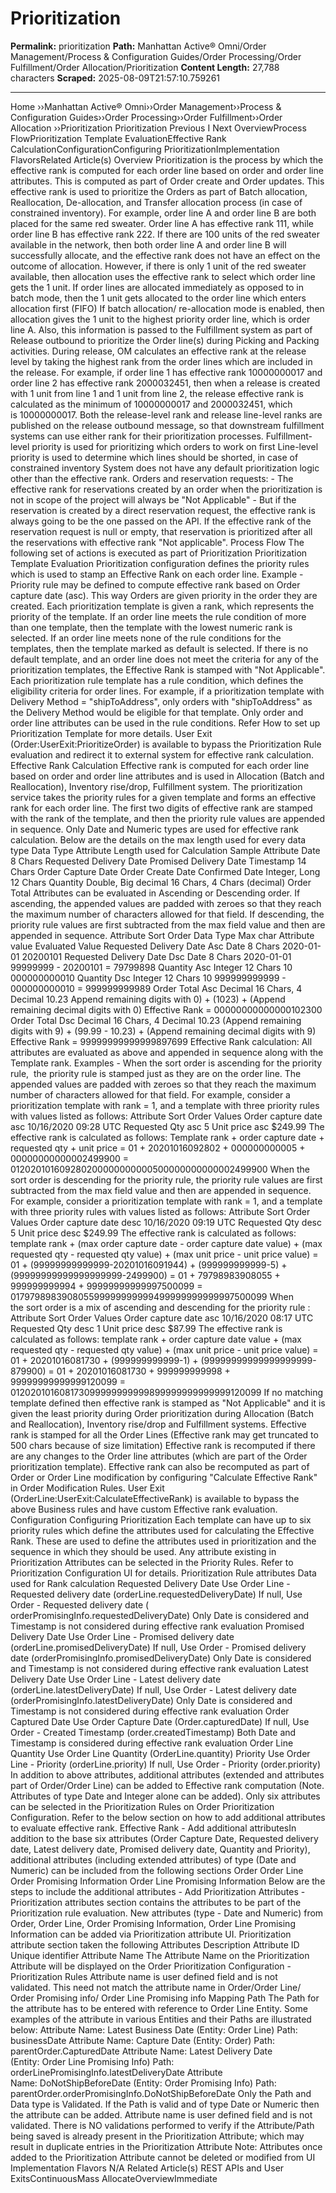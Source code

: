 # Prioritization

**Permalink:** prioritization
**Path:** Manhattan Active® Omni/Order Management/Process & Configuration Guides/Order Processing/Order Fulfillment/Order Allocation/Prioritization
**Content Length:** 27,788 characters
**Scraped:** 2025-08-09T21:57:10.759261

---

Home ››Manhattan Active® Omni››Order Management››Process & Configuration Guides››Order Processing››Order Fulfillment››Order Allocation ››Prioritization Prioritization Previous I Next OverviewProcess FlowPrioritization Template EvaluationEffective Rank CalculationConfigurationConfiguring PrioritizationImplementation FlavorsRelated Article(s) Overview Prioritization is the process by which the effective rank is computed for each order line based on order and order line attributes. This is computed as part of Order create and Order updates. This effective rank is used to prioritize the Orders as part of Batch allocation, Reallocation, De-allocation, and Transfer allocation process (in case of constrained inventory). For example, order line A and order line B are both placed for the same red sweater. Order line A has effective rank 111, while order line B has effective rank 222. If there are 100 units of the red sweater available in the network, then both order line A and order line B will successfully allocate, and the effective rank does not have an effect on the outcome of allocation. However, if there is only 1 unit of the red sweater available, then allocation uses the effective rank to select which order line gets the 1 unit. If order lines are allocated immediately as opposed to in batch mode, then the 1 unit gets allocated to the order line which enters allocation first (FIFO) If batch allocation/ re-allocation mode is enabled, then allocation gives the 1 unit to the highest priority order line, which is order line A. Also, this information is passed to the Fulfillment system as part of Release outbound to prioritize the Order line(s) during Picking and Packing activities. During release, OM calculates an effective rank at the release level by taking the highest rank from the order lines which are included in the release. For example, if order line 1 has effective rank 10000000017 and order line 2 has effective rank 2000032451, then when a release is created with 1 unit from line 1 and 1 unit from line 2, the release effective rank is calculated as the minimum of 10000000017 and 2000032451, which is 10000000017. Both the release-level rank and release line-level ranks are published on the release outbound message, so that downstream fulfillment systems can use either rank for their prioritization processes. Fulfillment-level priority is used for prioritizing which orders to work on first Line-level priority is used to determine which lines should be shorted, in case of constrained inventory System does not have any default prioritization logic other than the effective rank. Orders and reservation requests: - The effective rank for reservations created by an order when the prioritization is not in scope of the project will always be "Not Applicable" - But if the reservation is created by a direct reservation request, the effective rank is always going to be the one passed on the API. If the effective rank of the reservation request is null or empty, that reservation is prioritized after all the reservations with effective rank "Not applicable". Process Flow The following set of actions is executed as part of Prioritization Prioritization Template Evaluation Prioritization configuration defines the priority rules which is used to stamp an Effective Rank on each order line. Example - Priority rule may be defined to compute effective rank based on Order capture date (asc). This way Orders are given priority in the order they are created. Each prioritization template is given a rank, which represents the priority of the template. If an order line meets the rule condition of more than one template, then the template with the lowest numeric rank is selected. If an order line meets none of the rule conditions for the templates, then the template marked as default is selected. If there is no default template, and an order line does not meet the criteria for any of the prioritization templates, the Effective Rank is stamped with "Not Applicable". Each prioritization rule template has a rule condition, which defines the eligibility criteria for order lines. For example, if a prioritization template with Delivery Method = "shipToAddress", only orders with "shipToAddress" as the Delivery Method would be eligible for that template. Only order and order line attributes can be used in the rule conditions. Refer How to set up Prioritization Template for more details. User Exit (Order:UserExit:PrioritizeOrder) is available to bypass the Prioritization Rule evaluation and redirect it to external system for effective rank calculation. Effective Rank Calculation Effective rank is computed for each order line based on order and order line attributes and is used in Allocation (Batch and Reallocation), Inventory rise/drop, Fulfillment system. The prioritization service takes the priority rules for a given template and forms an effective rank for each order line. The first two digits of effective rank are stamped with the rank of the template, and then the priority rule values are appended in sequence. Only Date and Numeric types are used for effective rank calculation. Below are the details on the max length used for every data type Data Type Attribute Length used for Calculation Sample Attribute Date 8 Chars Requested Delivery Date Promised Delivery Date Timestamp 14 Chars Order Capture Date Order Create Date Confirmed Date Integer, Long 12 Chars Quantity Double, Big decimal 16 Chars, 4 Chars (decimal) Order Total Attributes can be evaluated in Ascending or Descending order. If ascending, the appended values are padded with zeroes so that they reach the maximum number of characters allowed for that field. If descending, the priority rule values are first subtracted from the max field value and then are appended in sequence. Attribute Sort Order Data Type Max char Attribute value Evaluated Value Requested Delivery Date Asc Date 8 Chars 2020-01-01 20200101 Requested Delivery Date Dsc Date 8 Chars 2020-01-01 99999999 - 20200101 = 79799898 Quantity Asc Integer 12 Chars 10 000000000010 Quantity Dsc Integer 12 Chars 10 999999999999 - 000000000010 = 999999999989 Order Total Asc Decimal 16 Chars, 4 Decimal 10.23 Append remaining digits with 0) + (1023) + (Append remaining decimal digits with 0) Effective Rank = 00000000000000102300 Order Total Dsc Decimal 16 Chars, 4 Decimal 10.23 (Append remaining digits with 9) + (99.99 - 10.23) + (Append remaining decimal digits with 9) Effective Rank = 99999999999999897699 Effective Rank calculation: All attributes are evaluated as above and appended in sequence along with the Template rank. Examples - When the sort order is ascending for the priority rule,  the priority rule is stamped just as they are on the order line. The appended values are padded with zeroes so that they reach the maximum number of characters allowed for that field. For example, consider a prioritization template with rank = 1, and a template with three priority rules with values listed as follows: Attribute Sort Order Values Order capture date asc 10/16/2020 09:28 UTC Requested Qty asc 5 Unit price asc $249.99 The effective rank is calculated as follows: Template rank + order capture date + requested qty + unit price = 01 + 20201016092802 + 000000000005 + 00000000000002499900 = 012020101609280200000000000500000000000002499900 When the sort order is descending for the priority rule, the priority rule values are first subtracted from the max field value and then are appended in sequence. For example, consider a prioritization template with rank = 1, and a template with three priority rules with values listed as follows: Attribute Sort Order Values Order capture date desc 10/16/2020 09:19 UTC Requested Qty desc 5 Unit price desc $249.99 The effective rank is calculated as follows: template rank + (max order capture date - order capture date value) + (max requested qty - requested qty value) + (max unit price - unit price value) = 01 + (99999999999999-20201016091944) + (999999999999-5) + (99999999999999999999-2499900) = 01 + 79798983908055 + 999999999994 + 99999999999997500099 = 017979898390805599999999999499999999999997500099 When the sort order is a mix of ascending and descending for the priority rule : Attribute Sort Order Values Order capture date asc 10/16/2020 08:17 UTC Requested Qty desc 1 Unit price desc $87.99 The effective rank is calculated as follows: template rank + order capture date value + (max requested qty - requested qty value) + (max unit price - unit price value) = 01 + 20201016081730 + (999999999999-1) + (99999999999999999999-879900) = 01 + 20201016081730 + 999999999998 + 99999999999999120099 = 012020101608173099999999999899999999999999120099 If no matching template defined then effective rank is stamped as "Not Applicable" and it is given the least priority during Order prioritization during Allocation (Batch and Reallocation), Inventory rise/drop and Fulfillment systems. Effective rank is stamped for all the Order Lines (Effective rank may get truncated to 500 chars because of size limitation) Effective rank is recomputed if there are any changes to the Order line attributes (which are part of the Order prioritization template). Effective rank can also be recomputed as part of Order or Order Line modification by configuring "Calculate Effective Rank" in Order Modification Rules. User Exit (OrderLine:UserExit:CalculateEffectiveRank) is available to bypass the above Business rules and have custom Effective rank evaluation. Configuration Configuring Prioritization Each template can have up to six priority rules which define the attributes used for calculating the Effective Rank. These are used to define the attributes used in prioritization and the sequence in which they should be used. Any attribute existing in Prioritization Attributes can be selected in the Priority Rules. Refer to Prioritization Configuration UI for details. Prioritization Rule attributes Data used for Rank calculation Requested Delivery Date Use Order Line - Requested delivery date (orderLine.requestedDeliveryDate) If null, Use Order - Requested delivery date ( orderPromisingInfo.requestedDeliveryDate) Only Date is considered and Timestamp is not considered during effective rank evaluation Promised Delivery Date Use Order Line - Promised delivery date (orderLine.promisedDeliveryDate) If null, Use Order - Promised delivery date (orderPromisingInfo.promisedDeliveryDate) Only Date is considered and Timestamp is not considered during effective rank evaluation Latest Delivery Date Use Order Line - Latest delivery date (orderLine.latestDeliveryDate) If null, Use Order - Latest delivery date (orderPromisingInfo.latestDeliveryDate) Only Date is considered and Timestamp is not considered during effective rank evaluation Order Captured Date Use Order Capture Date (Order.capturedDate) If null, Use Order - Created Timestamp (order.createdTimestamp) Both Date and Timestamp is considered during effective rank evaluation Order Line Quantity Use Order Line Quantity (OrderLine.quantity) Priority Use Order Line - Priority (orderLine.priority) If null, Use Order - Priority (order.priority) In addition to above attributes, additional attributes (extended and attributes part of Order/Order Line) can be added to Effective rank computation (Note. Attributes of type Date and Integer alone can be added). Only six attributes can be selected in the Prioritization Rules on Order Prioritization Configuration. Refer to the below section on how to add additional attributes to evaluate effective rank. Effective Rank - Add additional attributesIn addition to the base six attributes (Order Capture Date, Requested delivery date, Latest delivery date, Promised delivery date, Quantity and Priority), additional attributes (including extended attributes) of type (Date and Numeric) can be included from the following sections Order Order Line Order Promising Information Order Line Promising Information Below are the steps to include the additional attributes - Add Prioritization Attributes - Prioritization attributes section contains the attributes to be part of the Prioritization rule evaluation. New attributes (type - Date and Numeric) from Order, Order Line, Order Promising Information, Order Line Promising Information can be added via Prioritization attribute UI. Prioritization attribute section taken the following Attributes Description Attribute ID Unique identifier Attribute Name The Attribute Name on the Prioritization Attribute will be displayed on the Order Prioritization Configuration - Prioritization Rules Attribute name is user defined field and is not validated. This need not match the attribute name in Order/Order Line/ Order Promising info/ Order Line Promising info Mapping Path The Path for the attribute has to be entered with reference to Order Line Entity. Some examples of the attribute in various Entities and their Paths are illustrated below: Attribute Name: Latest Business Date (Entity: Order Line) Path: businessDate Attribute Name: Capture Date (Entity: Order) Path: parentOrder.CapturedDate Attribute Name: Latest Delivery Date (Entity: Order Line Promising Info) Path: orderLinePromisingInfo.latestDeliveryDate Attribute Name: DoNotShipBeforeDate (Entity: Order Promising Info) Path: parentOrder.orderPromisingInfo.DoNotShipBeforeDate Only the Path and Data type is Validated. If the Path is valid and of type Date or Numeric then the attribute can be added. Attribute name is user defined field and is not validated. There is NO validations performed to verify if the Attribute/Path being saved is already present in the Prioritization Attribute; which may result in duplicate entries in the Prioritization Attribute Note: Attributes once added to the Prioritization Attribute cannot be deleted or modified from UI Implementation Flavors N/A Related Article(s) REST APIs and User ExitsContinuousMass AllocateOverviewImmediate